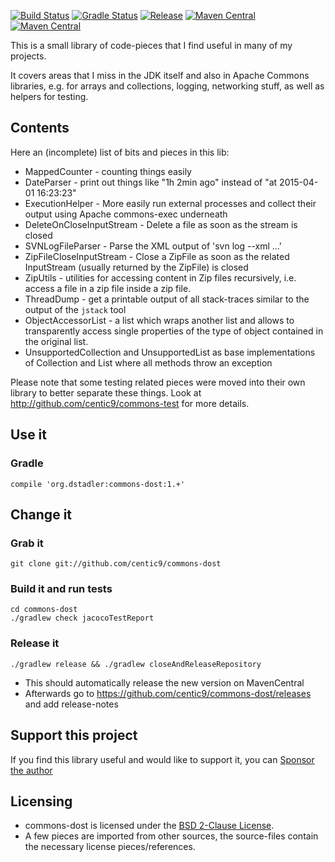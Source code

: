 [![Build Status](https://travis-ci.org/centic9/commons-dost.svg)](https://travis-ci.org/centic9/commons-dost) [![Gradle Status](https://gradleupdate.appspot.com/centic9/commons-dost/status.svg?branch=master)](https://gradleupdate.appspot.com/centic9/commons-dost/status)
[![Release](https://img.shields.io/github/v/release/centic9/commons-dost.svg)](https://github.com/centic9/commons-dost/releases)
[![Maven Central](https://maven-badges.herokuapp.com/maven-central/org.dstadler/commons-dost/badge.svg?style=flat)](https://maven-badges.herokuapp.com/maven-central/org.dstadler/commons-dost) [![Maven Central](https://img.shields.io/maven-central/v/org.dstadler/commons-dost.svg)](https://maven-badges.herokuapp.com/maven-central/org.dstadler/commons-dost)

This is a small library of code-pieces that I find useful in many of my projects. 

It covers areas that I miss in the JDK itself and also in Apache Commons libraries, e.g. for arrays and collections, logging, networking stuff, 
as well as helpers for testing.

## Contents

Here an (incomplete) list of bits and pieces in this lib:
* MappedCounter - counting things easily
* DateParser - print out things like "1h 2min ago" instead of "at 2015-04-01 16:23:23"
* ExecutionHelper - More easily run external processes and collect their output using Apache commons-exec underneath
* DeleteOnCloseInputStream - Delete a file as soon as the stream is closed
* SVNLogFileParser - Parse the XML output of 'svn log --xml ...'
* ZipFileCloseInputStream - Close a ZipFile as soon as the related InputStream (usually returned by the ZipFile) is closed
* ZipUtils - utilities for accessing content in Zip files recursively, i.e. access a file in a zip file inside a zip file.
* ThreadDump - get a printable output of all stack-traces similar to the output of the `jstack` tool
* ObjectAccessorList - a list which wraps another list and allows to transparently access single properties of the 
type of object contained in the original list.
* UnsupportedCollection and UnsupportedList as base implementations of Collection and List where all methods throw an exception

Please note that some testing related pieces were moved into their own library to better separate these things. Look at
http://github.com/centic9/commons-test for more details.

## Use it

### Gradle

    compile 'org.dstadler:commons-dost:1.+'

## Change it

### Grab it

    git clone git://github.com/centic9/commons-dost

### Build it and run tests

	cd commons-dost
	./gradlew check jacocoTestReport

### Release it

    ./gradlew release && ./gradlew closeAndReleaseRepository
    
* This should automatically release the new version on MavenCentral
* Afterwards go to https://github.com/centic9/commons-dost/releases and add release-notes

## Support this project

If you find this library useful and would like to support it, you can [Sponsor the author](https://github.com/sponsors/centic9)

## Licensing
* commons-dost is licensed under the [BSD 2-Clause License].
* A few pieces are imported from other sources, the source-files contain the necessary license pieces/references.

[BSD 2-Clause License]: https://www.opensource.org/licenses/bsd-license.php
